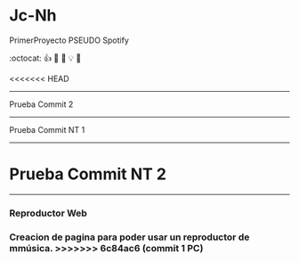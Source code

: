 # Jc-Nh
PrimerProyecto
PSEUDO Spotify

:octocat: 
:+1: 
:book: 
:ghost: 
:bulb: 
:imp:

<<<<<<< HEAD
***
Prueba Commit 2

***
Prueba Commit NT 1

***
Prueba Commit NT 2
=======
---------------------------------------------------------
<h3>Reproductor Web<h3>
Creacion de pagina para poder usar un reproductor de mmúsica. 
>>>>>>> 6c84ac6 (commit 1 PC)
